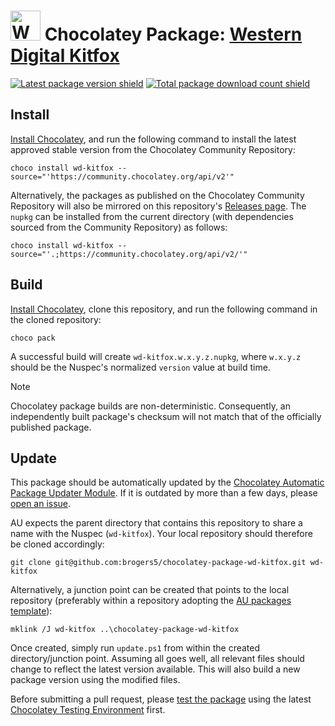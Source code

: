 ﻿<!--markdownlint-disable-next-line MD033 MD045 -->
# <img src="https://cdn.jsdelivr.net/gh/brogers5/chocolatey-package-wd-kitfox@b2daf31b11e8461e78022b11f64daa95f35cbd40/wd-kitfox.png" width="48" height="48" alt="Western Digital Kitfox icon"/> Chocolatey Package: [Western Digital Kitfox](https://community.chocolatey.org/packages/wd-kitfox)

[![Latest package version shield](https://img.shields.io/chocolatey/v/wd-kitfox.svg)](https://community.chocolatey.org/packages/wd-kitfox)
[![Total package download count shield](https://img.shields.io/chocolatey/dt/wd-kitfox.svg)](https://community.chocolatey.org/packages/wd-kitfox)

## Install

[Install Chocolatey](https://chocolatey.org/install), and run the following command to install the latest approved stable version from the Chocolatey Community Repository:

```shell
choco install wd-kitfox --source="'https://community.chocolatey.org/api/v2'"
```

Alternatively, the packages as published on the Chocolatey Community Repository will also be mirrored on this repository's [Releases page](https://github.com/brogers5/chocolatey-package-wd-kitfox/releases). The `nupkg` can be installed from the current directory (with dependencies sourced from the Community Repository) as follows:

```shell
choco install wd-kitfox --source="'.;https://community.chocolatey.org/api/v2/'"
```

## Build

[Install Chocolatey](https://chocolatey.org/install), clone this repository, and run the following command in the cloned repository:

```shell
choco pack
```

A successful build will create `wd-kitfox.w.x.y.z.nupkg`, where `w.x.y.z` should be the Nuspec's normalized `version` value at build time.

>[!Note]
>Chocolatey package builds are non-deterministic. Consequently, an independently built package's checksum will not match that of the officially published package.

## Update

This package should be automatically updated by the [Chocolatey Automatic Package Updater Module](https://github.com/majkinetor/au). If it is outdated by more than a few days, please [open an issue](https://github.com/brogers5/chocolatey-package-wd-kitfox/issues).

AU expects the parent directory that contains this repository to share a name with the Nuspec (`wd-kitfox`). Your local repository should therefore be cloned accordingly:

```shell
git clone git@github.com:brogers5/chocolatey-package-wd-kitfox.git wd-kitfox
```

Alternatively, a junction point can be created that points to the local repository (preferably within a repository adopting the [AU packages template](https://github.com/majkinetor/au-packages-template)):

```shell
mklink /J wd-kitfox ..\chocolatey-package-wd-kitfox
```

Once created, simply run `update.ps1` from within the created directory/junction point. Assuming all goes well, all relevant files should change to reflect the latest version available. This will also build a new package version using the modified files.

Before submitting a pull request, please [test the package](https://docs.chocolatey.org/en-us/community-repository/moderation/package-verifier#steps-for-each-package) using the latest [Chocolatey Testing Environment](https://github.com/chocolatey-community/chocolatey-test-environment) first.
